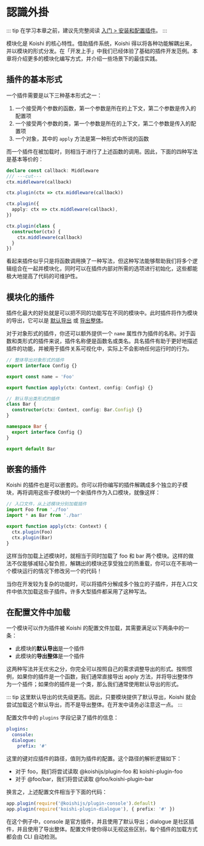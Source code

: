 # 認識外掛

::: tip
在学习本章之前，建议先完整阅读 [入门 > 安装和配置插件](../../manual/usage/market.md)。
:::

模块化是 Koishi 的核心特性。借助插件系统，Koishi 得以将各种功能解耦出来，并以模块的形式分发。在「开发上手」中我们已经体验了基础的插件开发范例。本章将介绍更多的模块化编写方式，并介绍一些场景下的最佳实践。

## 插件的基本形式

一个插件需要是以下三种基本形式之一：

1. 一个接受两个参数的函数，第一个参数是所在的上下文，第二个参数是传入的配置项
2. 一个接受两个参数的类，第一个参数是所在的上下文，第二个参数是传入的配置项
3. 一个对象，其中的 `apply` 方法是第一种形式中所说的函数

而一个插件在被加载时，则相当于进行了上述函数的调用。因此，下面的四种写法是基本等价的：

```ts
declare const callback: Middleware
/// ---cut---
ctx.middleware(callback)

ctx.plugin(ctx => ctx.middleware(callback))

ctx.plugin({
  apply: ctx => ctx.middleware(callback),
})

ctx.plugin(class {
  constructor(ctx) {
    ctx.middleware(callback)
  }
})
```

看起来插件似乎只是将函数调用换了一种写法，但这种写法能够帮助我们将多个逻辑组合在一起并模块化，同时可以在插件内部对所需的选项进行初始化，这些都能极大地提高了代码的可维护性。

## 模块化的插件

插件化最大的好处就是可以把不同的功能写在不同的模块中。此时插件将作为模块的导出，它可以是 [默认导出](https://developer.mozilla.org/zh-CN/docs/Web/JavaScript/Reference/Statements/import#导入默认值) 或 [导出整体](https://developer.mozilla.org/zh-CN/docs/Web/JavaScript/Reference/Statements/import#导入整个模块的内容)。

对于对象形式的插件，你还可以额外提供一个 `name` 属性作为插件的名称。对于函数和类形式的插件来说，插件名称便是函数名或类名。具名插件有助于更好地描述插件的功能，并被用于插件关系可视化中，实际上不会影响任何运行时的行为。

```ts title=foo.ts
// 整体导出对象形式的插件
export interface Config {}

export const name = 'Foo'

export function apply(ctx: Context, config: Config) {}
```

```ts title=bar.ts
// 默认导出类形式的插件
class Bar {
  constructor(ctx: Context, config: Bar.Config) {}
}

namespace Bar {
  export interface Config {}
}

export default Bar
```

## 嵌套的插件

Koishi 的插件也是可以嵌套的。你可以将你编写的插件解耦成多个独立的子模块，再将调用这些子模块的一个新插件作为入口模块，就像这样：

```ts title=index.ts
// 入口文件，从上述模块分别加载插件
import Foo from './foo'
import * as Bar from './bar'

export function apply(ctx: Context) {
  ctx.plugin(Foo)
  ctx.plugin(Bar)
}
```

这样当你加载上述模块时，就相当于同时加载了 foo 和 bar 两个模块。这样的做法不仅能够减轻心智负担，解耦出的模块还享受独立的热重载，你可以在不影响一个模块运行的情况下修改另一个的代码！

当你在开发较为复杂的功能时，可以将插件分解成多个独立的子插件，并在入口文件中依次加载这些子插件。许多大型插件都采用了这种写法。

## 在配置文件中加载

一个模块可以作为插件被 Koishi 的配置文件加载，其需要满足以下两条中的一条：

- 此模块的**默认导出**是一个插件
- 此模块的**导出整体**是一个插件

这两种写法并无优劣之分，你完全可以按照自己的需求调整导出的形式。按照惯例，如果你的插件是一个函数，我们通常直接导出 apply 方法，并将导出整体作为一个插件；如果你的插件是一个类，那么我们通常使用默认导出的形式。

::: tip
这里默认导出的优先级更高。因此，只要模块提供了默认导出，Koishi 就会尝试加载这个默认导出，而不是导出整体。在开发中请务必注意这一点。
:::

配置文件中的 `plugins` 字段记录了插件的信息：

```yaml title=koishi.yml
plugins:
  console:
  dialogue:
    prefix: '#'
```

这里的键对应插件的路径，值则为插件的配置。这个路径的解析逻辑如下：

- 对于 foo，我们将尝试读取 @koishijs/plugin-foo 和 koishi-plugin-foo
- 对于 @foo/bar，我们将尝试读取 @foo/koishi-plugin-bar

换言之，上述配置文件相当于下面的代码：

```ts
app.plugin(require('@koishijs/plugin-console').default)
app.plugin(require('koishi-plugin-dialogue'), { prefix: '#' })
```

在这个例子中，console 是官方插件，并且使用了默认导出；dialogue 是社区插件，并且使用了导出整体。配置文件使你得以无视这些区别，每个插件的加载方式都会由 CLI 自动检测。
